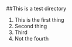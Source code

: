 ##This is a test directory  
  
1. This is the first thing  
2. Second thing  
3. Third  
7. Not the fourth
